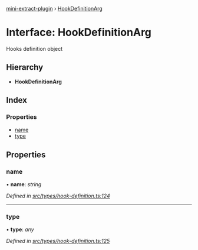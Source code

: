 [mini-extract-plugin](../README.md) › [HookDefinitionArg](hookdefinitionarg.md)

# Interface: HookDefinitionArg

Hooks definition object

## Hierarchy

* **HookDefinitionArg**

## Index

### Properties

* [name](hookdefinitionarg.md#name)
* [type](hookdefinitionarg.md#type)

## Properties

###  name

• **name**: *string*

*Defined in [src/types/hook-definition.ts:124](https://github.com/JuroOravec/mini-extract-plugin/blob/ee56c59/src/types/hook-definition.ts#L124)*

___

###  type

• **type**: *any*

*Defined in [src/types/hook-definition.ts:125](https://github.com/JuroOravec/mini-extract-plugin/blob/ee56c59/src/types/hook-definition.ts#L125)*
